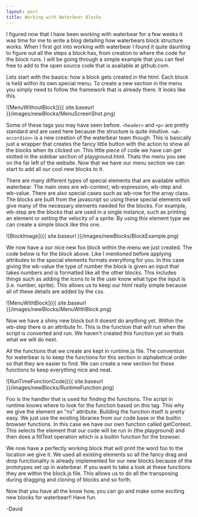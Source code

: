 ```yaml
---
layout: post
title: Working with Waterbear Blocks
---
```


I figured now that I have been working with waterbear for a few weeks it was time for me to write a blog detailing how waterbears block structure works. When I first got into working with waterbear I found it quite daunting to figure out all the steps a block has, from creation to where the code for the block runs. I will be going through a simple example that you can feel free to add to the open source code that is available at github.com.

Lets start with the basics: how a block gets created in the html. Each block is held within its own special menu. To create a new section in the menu you simply need to follow the framework that is already there. It looks like this.

![MenuWithoutBlock]({{ site.baseurl }}/images/newBlocks/MenuScreenShot.png)

Some of these tags you may have seen before. `<header>` and `<p>` are pretty standard and are used here because the structure is quite intuitive. `<wb-accordion>` is a new creation of the waterbear team though. This is basically just a wrapper that creates the fancy little button with the action to show all the blocks when its clicked on. This little piece of code we have can get slotted in the sidebar section of playground.html. Thats the menu you see on the far left of the website. Now that we have our menu section we can start to add all our cool new blocks to it.

There are many different types of special elements that are available within waterbear. The main ones are wb-context, wb-expression, wb-step and wb-value. There are also special cases such as wb-row for the array class. The blocks are built from the javascript so using these special elements will give many of the necessary elements needed for the blocks. For example, wb-step are the blocks that are used in a single instance, such as printing an element or setting the velocity of a sprite. By using this element type we can create a simple block like this one.

![BlockImage]({{ site.baseurl }}/images/newBlocks/BlockExample.png)

We now have a our nice new foo block within the menu we just created. The code below is for the block above. Like I mentioned before applying attributes to the special elements formats everything for you. In this case giving the wb-value the type of number the block is given an input that takes numbers and is formatted like all the other blocks. This includes things such as adding the icons to le the user know what type the input is (i.e. number, sprite). This allows us to keep our html really simple because all of these details are added by the css.

![MenuWithBlock]({{ site.baseurl }}/images/newBlocks/MenuWithBlock.png)

Now we have a shiny new block but it doesnt do anything yet. Within the wb-step there is an attribute fn. This is the function that will run when the script is converted and run. We haven't created this function yet so thats what we will do next. 

All the functions that we create are kept in runtime.js file. The convention for waterbear is to keep the functions for this section in alphabetical order so that they are easier to find. We can create a new section for these functions to keep everything nice and neat.

![RunTimeFunctionCode]({{ site.baseurl }}/images/newBlocks/RuntimeFunction.png)

Foo is the handler that is used for finding the functions. The script in runtime knows where to look for the function based on this tag. This why we give the element an "ns" attribute. Building the function itself is pretty easy. We just use the existing libraries from our code base or the builtin browser functions. In this case we have our own function called getContext. This selects the element that our code will be run in (the playground) and then does a fillText operation which is a builtin function for the browser. 

We now have a perfectly working block that will print the word foo to the location we give it. We used all existing elements so all the fancy drag and drop functionality is already implemented for our new blocks because of the prototypes set up in waterbear. If you want to take a look at these functions they are within the block.js file. This allows us to do all the transposing during dragging and cloning of blocks and so forth.

Now that you have all the know how, you can go and make some exciting new blocks for waterbear!!
Have fun.

-David

